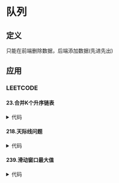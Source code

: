 # 队列 #

## 定义 ##
只能在前端删除数据，后端添加数据(先进先出)

## 应用 ##
### LEETCODE ###
#### 23.合并K个升序链表 ####
<details>
<summary>代码</summary>
<pre>
<code>
</code>
</pre>
</details>

#### 218.天际线问题 ####
<details>
<summary>代码</summary>
<pre>
<code>
</code>
</pre>
</details>

#### 239.滑动窗口最大值 ####
<details>
<summary>代码</summary>
<pre>
<code>
</code>
</pre>
</details>